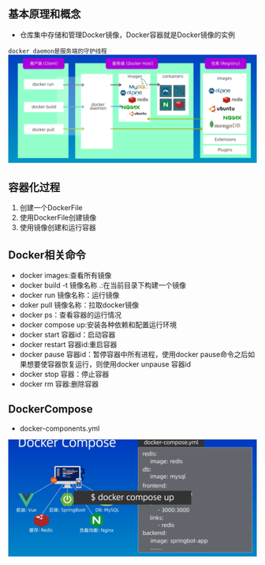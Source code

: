 ## 基本原理和概念
- 仓库集中存储和管理Docker镜像，Docker容器就是Docker镜像的实例

`docker daemon是服务端的守护线程`
![Alt text](image-2.png)
## 容器化过程

1. 创建一个DockerFile
2. 使用DockerFile创建镜像
3. 使用镜像创建和运行容器
## Docker相关命令

- docker images:查看所有镜像
- docker build -t 镜像名称 .:在当前目录下构建一个镜像
- docker run 镜像名称：运行镜像
- doker pull 镜像名称：拉取docker镜像
- docker ps：查看容器的运行情况
- docker compose up:安装各种依赖和配置运行环境
- docker start 容器id：启动容器
- docker restart 容器id:重启容器
- docker pause 容器id：暂停容器中所有进程，使用docker pause命令之后如果想要使容器恢复运行，则使用docker unpause 容器id
- docker stop 容器：停止容器
- docker rm 容器:删除容器
## DockerCompose

- docker-components.yml

![Alt text](image-3.png)
